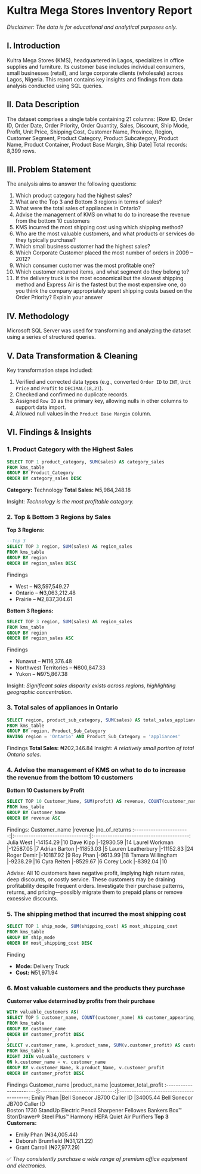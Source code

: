 # **Kultra Mega Stores Inventory Report**
*Disclaimer: The data is for educational and analytical purposes only.*

## **I. Introduction**
Kultra Mega Stores (KMS), headquartered in Lagos, specializes in office supplies and furniture. Its customer base includes individual consumers, small businesses (retail), and large corporate clients (wholesale) across Lagos, Nigeria. This report contains key insights and findings from data analysis conducted using SQL queries.

## **II. Data Description**
The dataset comprises a single table containing 21 columns:
[Row ID, Order ID, Order Date, Order Priority, Order Quantity, Sales, Discount, Ship Mode, Profit, Unit Price, Shipping Cost, Customer Name, Province, Region, Customer Segment, Product Category, Product Subcategory, Product Name, Product Container, Product Base Margin, Ship Date]
Total records: 8,399 rows.

## **III. Problem Statement**
The analysis aims to answer the following questions:
1. Which product category had the highest sales?
2. What are the Top 3 and Bottom 3 regions in terms of sales?
3. What were the total sales of appliances in Ontario?
4. Advise the management of KMS on what to do to increase the revenue from the bottom
10 customers
5. KMS incurred the most shipping cost using which shipping method?
6. Who are the most valuable customers, and what products or services do they typically
purchase?
7. Which small business customer had the highest sales?
8. Which Corporate Customer placed the most number of orders in 2009 – 2012?
9. Which consumer customer was the most profitable one?
10. Which customer returned items, and what segment do they belong to?
11. If the delivery truck is the most economical but the slowest shipping method and
Express Air is the fastest but the most expensive one, do you think the company
appropriately spent shipping costs based on the Order Priority? Explain your answer

## **IV. Methodology**
Microsoft SQL Server was used for transforming and analyzing the dataset using a series of structured queries.

## **V. Data Transformation & Cleaning**
Key transformation steps included:
1. Verified and corrected data types (e.g., converted `Order ID` to `INT`, `Unit Price` and `Profit` to `DECIMAL(18,2)`).
2. Checked and confirmed no duplicate records.
3. Assigned `Row ID` as the primary key, allowing nulls in other columns to support data import.
4. Allowed null values in the `Product Base Margin` column.

## **VI. Findings & Insights**
### 1. **Product Category with the Highest Sales**
```sql
SELECT TOP 1 product_category, SUM(sales) AS category_sales
FROM kms_table
GROUP BY Product_Category
ORDER BY category_sales DESC
```

**Category:** Technology
**Total Sales:** ₦5,984,248.18

Insight: *Technology is the most profitable category.*

### 2. **Top & Bottom 3 Regions by Sales**

**Top 3 Regions:**
```sql
--Top 3
SELECT TOP 3 region, SUM(sales) AS region_sales
FROM kms_table
GROUP BY region
ORDER BY region_sales DESC
```
Findings
* West – ₦3,597,549.27
* Ontario – ₦3,063,212.48
* Prairie – ₦2,837,304.61

**Bottom 3 Regions:**
```sql
SELECT TOP 3 region, SUM(sales) AS region_sales
FROM kms_table
GROUP BY region
ORDER BY region_sales ASC
```
Findings
* Nunavut – ₦116,376.48
* Northwest Territories – ₦800,847.33
* Yukon – ₦975,867.38

Insight: *Significant sales disparity exists across regions, highlighting geographic concentration.*

### 3. **Total sales of appliances in Ontario**
```sql
SELECT region, product_sub_category, SUM(sales) AS total_sales_appliances
FROM kms_table
GROUP BY region, Product_Sub_Category
HAVING region = 'Ontario' AND Product_Sub_Category = 'appliances'
```
Findings
**Total Sales:** ₦202,346.84
Insight: *A relatively small portion of total Ontario sales.*

### 4. **Advise the management of KMS on what to do to increase the revenue from the bottom 10 customers**
**Bottom 10 Customers by Profit**
```sql
SELECT TOP 10 Customer_Name, SUM(profit) AS revenue, COUNT(customer_name) AS no_of_returns
FROM kms_table
GROUP BY Customer_Name
ORDER BY revenue ASC
```
Findings:
Customer_name                       |revenue                   |no_of_returns
:-----------------------:|:-------------------------------:|:----------------------------------------:
Julia West                          |-14154.29                |10
Dave Kipp 	                        |-12930.59 	              |14
Laurel Workman   	                  |-12587.05 	              |7
Adrian Barton                       |-11853.03 	              |5
Lauren Leatherbury                  |-11152.83 	              |24
Roger Demir                         |-10187.92 	              |9
Roy Phan  	                        |-9613.99  	              |18
Tamara Willingham	                  |-9238.29                	|16
Cyra Reiten                         |-8529.67  	              |6
Corey Lock	                        |-8392.04  	              |10
 
Advise: All 10 customers have negative profit, implying high return rates, deep discounts, or costly service. These customers may be draining profitability despite frequent orders. Investigate their purchase patterns, returns, and pricing—possibly migrate them to prepaid plans or remove excessive discounts.

### 5. **The shipping method that incurred the most shipping cost**
```sql 
SELECT TOP 1 ship_mode, SUM(shipping_cost) AS most_shipping_cost
FROM kms_table
GROUP BY ship_mode
ORDER BY most_shipping_cost DESC
```
Finding
* **Mode:** Delivery Truck
* **Cost:** ₦51,971.94

### 6. **Most valuable customers and the products they purchase**
 **Customer value determined by profits from their purchase**
```sql 
WITH valuable_customers AS(
SELECT TOP 5 customer_name, COUNT(customer_name) AS customer_appearing_times, SUM (profit) AS customer_profit
FROM kms_table
GROUP BY customer_name
ORDER BY customer_profit DESC
)
SELECT v.customer_name, k.product_name, SUM(v.customer_profit) AS customer_total_profit
FROM kms_table k 
RIGHT JOIN valuable_customers v
ON k.customer_name = v. customer_name
GROUP BY v.customer_Name, k.product_Name, v.customer_profit
ORDER BY customer_profit DESC
```
Findings
Customer_name                       |product_name                   |customer_total_profit
:-----------------------:|:-------------------------------:|:----------------------------------------:
Emily Phan                          |Bell Sonecor JB700 Caller ID                |34005.44
                                     Bell Sonecor JB700 Caller ID                  
                                     Boston 1730 StandUp Electric Pencil Sharpener
                                     Fellowes Bankers Box™ Stor/Drawer® Steel Plus™
                                    	Harmony HEPA Quiet Air Purifiers
**Top 3 Customers:**

* Emily Phan (₦34,005.44)
* Deborah Brumfield (₦31,121.22)
* Grant Carroll (₦27,977.29)

✅ *They consistently purchase a wide range of premium office equipment and electronics.*











